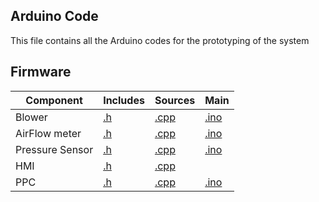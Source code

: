 
## Arduino Code

This file contains all the Arduino codes for the prototyping of the system

## Firmware

| Component  | Includes | Sources  | Main |
| ------------- | ------------- | ------------- | ------------- |
| Blower  | [.h](https://github.com/makers-for-life/makair-cpap/blob/master/Firmware-CPAP/Includes/blower.h)  | [.cpp](https://github.com/makers-for-life/makair-cpap/blob/master/Firmware-CPAP/Sources/blower.cpp) | [.ino](https://github.com/makers-for-life/makair-cpap/blob/master/Firmware-CPAP/Main/Blower_fichier.ino) |
| AirFlow meter  | [.h](https://github.com/makers-for-life/makair-cpap/blob/master/Firmware-CPAP/Includes/airflowSensor.h)  | [.cpp](https://github.com/makers-for-life/makair-cpap/blob/master/Firmware-CPAP/Sources/airflowSensor.cpp) | [.ino](https://github.com/makers-for-life/makair-cpap/blob/master/Firmware-CPAP/Main/Debitmetre_fichier.ino) |
| Pressure Sensor  | [.h](https://github.com/makers-for-life/makair-cpap/blob/master/Firmware-CPAP/Includes/pressureSensor.h)  | [.cpp](https://github.com/makers-for-life/makair-cpap/blob/master/Firmware-CPAP/Sources/pressureSensor.cpp) | [.ino](https://github.com/makers-for-life/makair-cpap/blob/master/Firmware-CPAP/Main/Pressure_Sensor_fichier.ino) |
| HMI  | [.h](https://github.com/makers-for-life/makair-cpap/blob/master/Firmware-CPAP/Includes/IHM.h)  | [.cpp](https://github.com/makers-for-life/makair-cpap/blob/master/Firmware-CPAP/Sources/IHM.cpp) | |
| PPC  | [.h](https://github.com/makers-for-life/makair-cpap/blob/master/Firmware-CPAP/Includes/PPC.h)  | [.cpp](https://github.com/makers-for-life/makair-cpap/blob/master/Firmware-CPAP/Sources/PPC.cpp) | [.ino](https://github.com/makers-for-life/makair-cpap/blob/master/Firmware-CPAP/Main/Respirateur_PPC.ino) |
